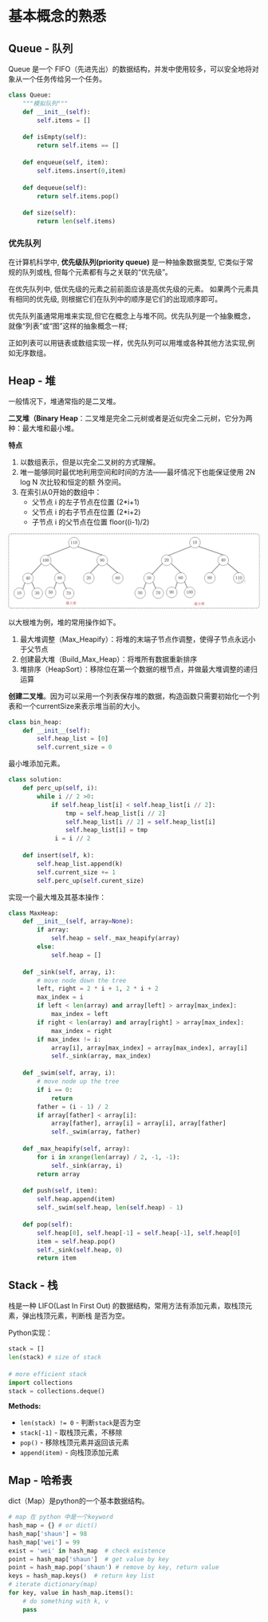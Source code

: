 # 基本概念的熟悉

## Queue - 队列

Queue 是⼀个 FIFO（先进先出）的数据结构，并发中使⽤较多，可以安全地将对象从⼀个任务传给另⼀个任务。

```python
class Queue:
    """模拟队列"""
    def __init__(self):
        self.items = []
 
    def isEmpty(self):
        return self.items == []
 
    def enqueue(self, item):
        self.items.insert(0,item)
 
    def dequeue(self):
        return self.items.pop()
 
    def size(self):
        return len(self.items)
```


### 优先队列

在计算机科学中,  **优先级队列(priority queue)** 是一种抽象数据类型, 它类似于常规的队列或栈, 但每个元素都有与之关联的“优先级”。

在优先队列中, 低优先级的元素之前前面应该是高优先级的元素。 如果两个元素具有相同的优先级, 则根据它们在队列中的顺序是它们的出现顺序即可。

优先队列虽通常用堆来实现,但它在概念上与堆不同。优先队列是一个抽象概念，就像“列表”或“图”这样的抽象概念一样; 

正如列表可以用链表或数组实现一样，优先队列可以用堆或各种其他方法实现,例如无序数组。


## Heap - 堆

⼀般情况下，堆通常指的是⼆叉堆。

**二叉堆（Binary Heap**：二叉堆是完全二元树或者是近似完全二元树，它分为两种：最大堆和最小堆。

**特点**

1. 以数组表⽰，但是以完全⼆叉树的⽅式理解。
2. 唯⼀能够同时最优地利⽤空间和时间的⽅法——最坏情况下也能保证使⽤ 2N log N 次⽐较和恒定的额
   外空间。
3. 在索引从0开始的数组中：
   * ⽗节点 i 的左⼦节点在位置 (2*i+1)
   * ⽗节点 i 的右⼦节点在位置 (2*i+2)
   * ⼦节点 i 的⽗节点在位置 floor((i-1)/2)



![](https://raw.githubusercontent.com/darcyWang/blockchain/master/docs/images/binary_heap.jpg)

以⼤根堆为例，堆的常⽤操作如下。

1. 最⼤堆调整（Max_Heapify）：将堆的末端⼦节点作调整，使得⼦节点永远⼩于⽗节点
2. 创建最⼤堆（Build_Max_Heap）：将堆所有数据重新排序
3. 堆排序（HeapSort）：移除位在第⼀个数据的根节点，并做最⼤堆调整的递归运算



**创建二叉堆**。因为可以采用一个列表保存堆的数据，构造函数只需要初始化一个列表和一个currentSize来表示堆当前的大小。

```python
class bin_heap:
    def __init__(self):
        self.heap_list = [0]
        self.current_size = 0
```



最小堆添加元素。

```python
class solution:
	def perc_up(self, i):
        while i // 2 >0:
            if self.heap_list[i] < self.heap_list[i // 2]:
                tmp = self.heap_list[i // 2]
                self.heap_list[i // 2] = self.heap_list[i]
                self.heap_list[i] = tmp
             i = i // 2
     
    def insert(self, k):
        self.heap_list.append(k)
        self.current_size += 1
        self.perc_up(self.curent_size)
```

实现一个最大堆及其基本操作：

```python
class MaxHeap:
	def __init__(self, array=None):
        if array:
        	self.heap = self._max_heapify(array)
        else:
        	self.heap = []
            
    def _sink(self, array, i):
        # move node down the tree
        left, right = 2 * i + 1, 2 * i + 2
        max_index = i
        if left < len(array) and array[left] > array[max_index]:
            max_index = left
        if right < len(array) and array[right] > array[max_index]:
            max_index = right
        if max_index != i:
            array[i], array[max_index] = array[max_index], array[i]
            self._sink(array, max_index)

    def _swim(self, array, i):
        # move node up the tree
        if i == 0:
            return
        father = (i - 1) / 2
        if array[father] < array[i]:
            array[father], array[i] = array[i], array[father]
            self._swim(array, father)

    def _max_heapify(self, array):
        for i in xrange(len(array) / 2, -1, -1):
            self._sink(array, i)
        return array

    def push(self, item):
        self.heap.append(item)
        self._swim(self.heap, len(self.heap) - 1)

    def pop(self):
        self.heap[0], self.heap[-1] = self.heap[-1], self.heap[0]
        item = self.heap.pop()
        self._sink(self.heap, 0)
        return item

```



## Stack - 栈

栈是⼀种 LIFO(Last In First Out) 的数据结构，常⽤⽅法有添加元素，取栈顶元素，弹出栈顶元素，判断栈
是否为空。

Python实现：

```python
stack = []
len(stack) # size of stack

# more efficient stack
import collections
stack = collections.deque()
```

**Methods:**

- `len(stack) != 0` - 判断`stack`是否为空
- `stack[-1]` - 取栈顶元素，不移除
- `pop()` - 移除栈顶元素并返回该元素
- `append(item)` - 向栈顶添加元素



## Map - 哈希表

dict（Map）是python的一个基本数据结构。

```python
# map 在 python 中是一个keyword
hash_map = {} # or dict()
hash_map['shaun'] = 98
hash_map['wei'] = 99
exist = 'wei' in hash_map  # check existence
point = hash_map['shaun']  # get value by key
point = hash_map.pop('shaun') # remove by key, return value
keys = hash_map.keys()  # return key list
# iterate dictionary(map)
for key, value in hash_map.items():
    # do something with k, v
    pass
```
